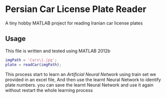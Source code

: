 # Persian Car License Plate Reader
A tiny hobby MATLAB project for reading Iranian car license plates

## Usage
This file is written and tested using MATLAB 2012b

```matlab
imgPath = 'Cars\1.jpg';
plate = readCar(imgPath);
```

This process start to learn an *Artificial Neural Network* using train set we provided in an excel file, And then use the learnt Neural Network to identify plate numbers.
you can save the learnt Neural Network and use it again without restart the whole learning process

